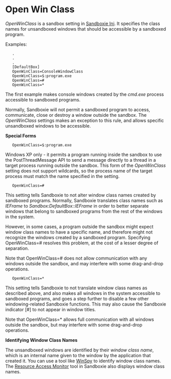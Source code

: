 # Open Win Class

_OpenWinClass_ is a sandbox setting in [Sandboxie Ini](SandboxieIni.md). It specifies the class names for unsandboxed windows that should be accessible by a sandboxed program.

Examples:
```
   .
   .
   .
   [DefaultBox]
   OpenWinClass=ConsoleWindowClass
   OpenWinClass=$:program.exe
   OpenWinClass=#
   OpenWinClass=*
```

The first example makes console windows created by the _cmd.exe_ process accessible to sandboxed programs.

Normally, Sandboxie will not permit a sandboxed program to access, communicate, close or destroy a window outside the sandbox. The _OpenWinClass_ settings makes an exception to this rule, and allows specific unsandboxed windows to be accessible.

**Special Forms**
```
   OpenWinClass=$:program.exe
```

Windows XP only - it permits a program running inside the sandbox to use the PostThreadMessage API to send a message directly to a thread in a target process running outside the sandbox. This form of the _OpenWinClass_ setting does not support wildcards, so the process name of the target process must match the name specified in the setting.
```
   OpenWinClass=#
```

This setting tells Sandboxie to not alter window class names created by sandboxed programs. Normally, Sandboxie translates class names such as _IEFrame_ to _Sandbox:DefaultBox::IEFrame_ in order to better separate windows that belong to sandboxed programs from the rest of the windows in the system.

However, in some cases, a program outside the sandbox might expect window class names to have a specific name, and therefore might not recognize the windows created by a sandboxed program. Specifying OpenWinClass=# resolves this problem, at the cost of a lesser degree of separation.

Note that OpenWinClass=# does not allow communication with any windows outside the sandbox, and may interfere with some drag-and-drop operations.
```
   OpenWinClass=*
```

This setting tells Sandboxie to not translate window class names as described above, and also makes all windows in the system accessible to sandboxed programs, and goes a step further to disable a few other windowing-related Sandboxie functions. This may also cause the Sandboxie indicator [#] to not appear in window titles.

Note that OpenWinClass=* allows full communication with all windows outside the sandbox, but may interfere with some drag-and-drop operations.

**Identifying Window Class Names**

The unsandboxed windows are identified by their _window class name_, which is an internal name given to the window by the application that created it. You can use a tool like [WinSpy](https://www.catch22.net/software/winspy) to identify window class names. The [Resource Access Monitor](ResourceAccessMonitor.md) tool in Sandboxie also displays window class names.
